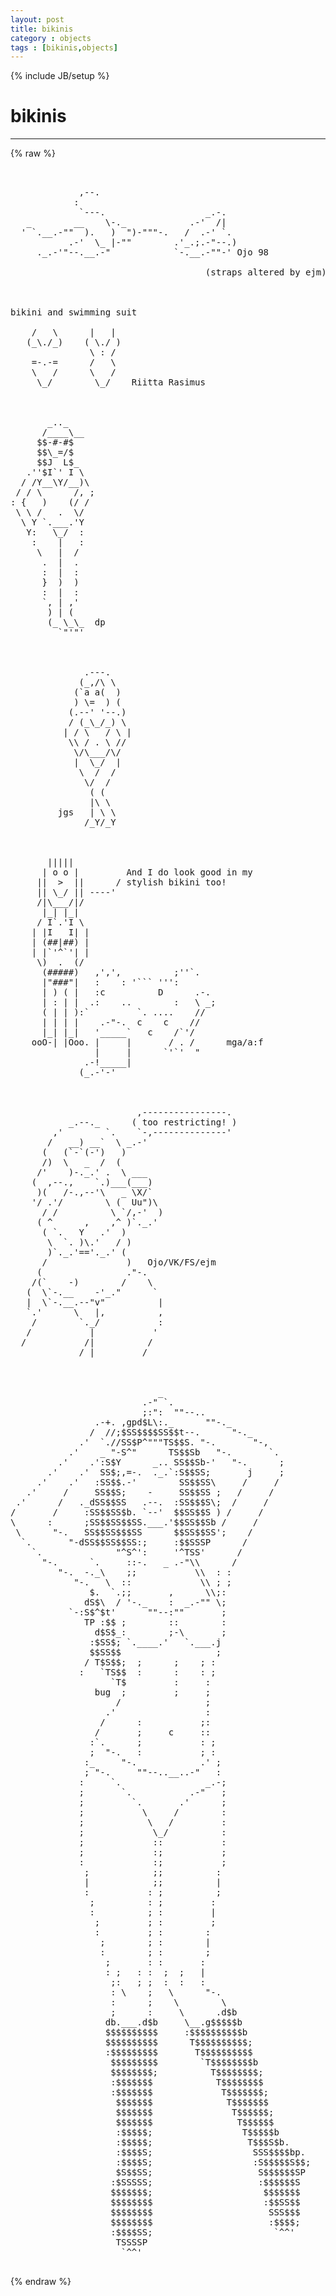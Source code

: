 ```yaml
---
layout: post
title: bikinis
category : objects
tags : [bikinis,objects]
---
```

{% include JB/setup %}
# bikinis
---
{% raw %}
<pre>


             ,--.
            :
             `---.                   _.-.
   _        __    \-._            .-&#039;  /|
  &#039; `.__.-&quot;&quot;  ).   )  &quot;)-&quot;&quot;&quot;-.   /  .-&#039; `.
           .-&#039;  \_ |-&quot;&quot;        .&#039;_.;.-&quot;--.)
     ._.-&#039;&quot;--.__.-&quot;            `-.__.-&quot;&quot;-&#039; Ojo 98

                                     (straps altered by ejm)



bikini and swimming suit

    /   \      |   |
   (_\./_)    ( \./ )
               \ : /
    =-.-=      /   \
    \   /      \   /
     \_/        \_/    Riitta Rasimus



       _.._
      /____\__
     $$-#-#$
     $$\_=/$
     $$J  L$_
   .&#039;&#039;$I`&#039; I \
  / /Y__\Y/__)\
 / / \      /, ;
: {   )    (/ /
 \ \ /   .  \/
  \ Y `.___.&#039;Y
   Y:   \_/  :
    :    |   :
     \   |  /
      .  |  .
      :  |  :
      }  )  )
      :  |  :
      `, | ,&#039;
       ) | (
       (_ \_\_  dp
         `&quot;&#039;&quot;&#039;



              .---.
             (_,/\ \
            (`a a(  )
            ) \=  ) (
           (.--&#039; &#039;--.)
           / (_\_/_) \
          | / \   / \ |
           \\ / . \ //
            \/\___/\/
            |  \_/  |
             \  /  /
              \/  /
               ( (
               |\ \
         jgs   | \ \
              /_Y/_Y



       |||||
      | o o |         And I do look good in my
     ||  &gt;  ||      / stylish bikini too!
     || \_/ || ----&#039;
     /|\___/|/
      |_| |_|
     / I`.&#039;I \
    | |I   I| |
    | (##|##) |
    | |`&#039;^`&#039;| |
     \)  .  (/
      (#####)   ,&#039;,&#039;,          ;&#039;&#039;`.
      |&quot;###&quot;|   :    : &#039;``` &#039;&#039;&#039;:
      | ) ( |   :c          D      .-.
      | : | |  .:    ..        :   \ _;
      ( | | ):`         `. ....    //
      | | | |    .-&quot;-.  c    c    //
      |_| |_|   &#039;_____`   c    /`&#039;/
    ooO-| |Ooo. |     |       / . /      mga/a:f
                |     |      `&#039;`&#039;  &quot;
              .-!_____|
             (_.-&#039;-&#039;



                        ,----------------.
           _.--._      ( too restricting! )
        ,&#039;        `.    `-,--------------&#039;
       /   __) __`  \ _.-&#039;
      (   (`-`(-&#039;)   )
      /)  \   _  /  (
     /&#039;    )-._.&#039; .  \ ___
    (  ,--.,    `.)___(___)
     )(   /-.,--&#039;\   _ \X/`
    &#039;/ .&#039;/        \ (  Uu&quot;)\
      / /          \ `/,-&#039;  )
     ( ^      ,    ,^ )`._.&#039;
      ( `.   Y   .&#039;  )
       \  `. )\.&#039;   / )
       )`._.&#039;==&#039;._.&#039; (
      /               )   Ojo/VK/FS/ejm
     (                .&quot;-.
    /(`    -)        /    \
   (  \`-.__    -&#039;_.&quot;      `
   |  \`-.__.--&quot;v&quot;          |
   `.&#039;      \   |,          ,
    /        `._/           :
   /           |           &#039;
  /           /|          /
             / |         /



                            _                            
                         .-&quot; `.                          
                         ;:&quot;:  &quot;&quot;--..                    
                .-+. ,gpd$L\:._      &quot;&quot;-._               
               /  //;$SS$$$$SS$$t--.      &quot;-._           
             .&#039;  `.//SS$P^&quot;&quot;&quot;TS$$S. &quot;-.       &quot;-,        
           .&#039;    _ &quot;-S^&quot;      TS$$Sb   &quot;-.       `.      
         .&#039;    .&#039;:S$Y      _.. SS$$Sb-&#039;   &quot;-.      ;     
       .&#039;    .&#039;  SS$;,=-.  ._.`:S$$SS;       j     ;     
     .&#039;    .&#039;   :SS$$.-&#039;        SS$$SS\     /     /      
   .&#039;     /     SS$$S;    -     SS$$SS ;   /     /       
 .&#039;      /   ._dSS$$SS   .--.  :SS$$$S\;  /     /        
/       /     :SS$$SS$b. `--&#039;  $$SS$$S ) /     /         
\      :      ;SS$$SS$$SS.___.&#039;$$SS$$Sb /     /          
 \      &quot;-.   SS$$SS$$$SS      $$SS$$SS&#039;;    /           
  `.       &quot;-dSS$$SS$$SS:;     :$$SSSP      /            
    `.              &quot;^S^&#039;:     &#039;^TSS&#039;      /             
      &quot;-.      `.     ::-.   _ .-&quot;\\      /              
         &quot;-.  -._\    ;;           \\  : :               
            &quot;-.   \  ::             \\ ; ;               
               $.  `.;;       ,      \\;:                
              dS$\  / &#039;-._    :  _.-&quot;&quot; \;                
           `-:S$^$t&#039;      &quot;&quot;--:&quot;&quot;       ;                
              TP :$$ ;        ::        :                
                d$S$_:        ;-\       ;                
               :$SS$; `.____.&#039;   `.___.j                 
               $$SS$$                  ;                 
              / T$S$$;  ;      ;    ; :                  
             :   `TS$$  :      :    : ;                  
                   `T$         :     :                   
                bug  ;         ;     ;                   
                    /                ;                   
                  .&#039;                 :                   
                 /      :           ;:                   
                /       ;     c     ::                   
               :`.      ;           : ;                  
               ;  &quot;-.   :           ; :                  
              :_     &quot;-.            .&#039; ;                 
              ; &quot;-.     &quot;&quot;--..__..-&quot;   :                 
             :     `.                _.-;                
             ;       `.           .-&quot;   ;                
             ;         `.       .&#039;      ;                
             ;           \     /        :                
             ;            \   /         :                
             ;             \_/          :                
             ;             ::           :                
             ;             :;           ;                
             :             :;           ;                
              ;            ;;          :                 
              |            ;;          |                 
              :           : ;          ;                 
               ;          : ;         :                  
               :          ; :         |                  
                ;         ; :         ;                  
                :         ; :        :                   
                 ;        ; :        |                   
                 :        ; :        ;                   
                  ;       : :       :                    
                  : ;   : :  ;  ;   |                    
                   ;:   ; ;  :  :   :                    
                   : \    ;   \      &quot;-.                 
                   :      ;    \        \                
                   ;      :     \      .d$b              
                  db.___.d$b     \__.g$$$$$b             
                  $$$$$$$$$$     :$$$$$$$$$$b            
                  $$$$$$$$$$      T$$$$$$$$$$;           
                  :$$$$$$$$$       T$$$$$$$$$$           
                   $$$$$$$$$        `T$$$$$$$$b          
                   $$$$$$$$;          T$$$$$$$$;         
                   :$$$$$$$            T$$$$$$$$         
                   :$$$$$$$             T$$$$$$$;        
                    $$$$$$$              T$$$$$$$        
                    $$$$$$$               T$$$$$$;       
                    $$$$$$$                T$$$$$$       
                    :$$$$$;                 T$$$$$b      
                    :$$$$$;                  T$$$S$b.    
                    :$$$$S;                   SSS$$$$bp. 
                    :$$$$S;                   :S$$$$$S$$;
                    $S$$SS;                    S$$$$$$SP 
                   :$SSSSS;                    :$$$$$$S  
                   $$$$$$$;                     $$$$$$$  
                   $$$$$$$$                     :$$SS$$  
                   $$$$$$$$                      SSS$$$  
                   $$$$$$$$                      :$$$$;  
                   :$$$$SS;                       `^^&#039;   
                    TSSSSP                               
                     `^^&#039;                                
 </pre>
{% endraw %}
